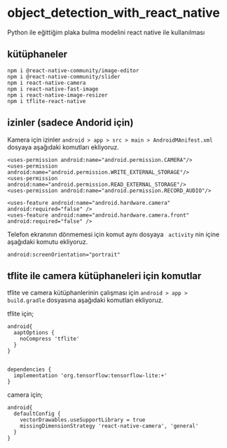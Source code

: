 # object_detection_with_react_native
Python ile eğittiğim plaka bulma modelini react native ile kullanılması

## kütüphaneler
```
npm i @react-native-community/image-editor
npm i @react-native-community/slider
npm i react-native-camera
npm i react-native-fast-image
npm i react-native-image-resizer
npm i tflite-react-native
```

## izinler (sadece Andorid için)
Kamera için izinler ```android > app > src > main > AndroidMAnifest.xml``` dosyaya aşağıdaki komutları ekliyoruz.

```
<uses-permission android:name="android.permission.CAMERA"/>
<uses-permission android:name="android.permission.WRITE_EXTERNAL_STORAGE"/>
<uses-permission android:name="android.permission.READ_EXTERNAL_STORAGE"/>
<uses-permission android:name="android.permission.RECORD_AUDIO"/>

<uses-feature android:name="android.hardware.camera" android:required="false" />
<uses-feature android:name="android.hardware.camera.front" android:required="false" />
```

Telefon ekranının dönmemesi için komut aynı dosyaya ``` activity``` nin içine aşağıdaki komutu ekliyoruz.
```
android:screenOrientation="portrait"
```

## tflite ile camera kütüphaneleri için komutlar
tflite ve camera kütüphanlerinin çalışması için ```android > app > build.gradle``` dosyasına aşağıdaki komutları ekliyoruz.

tflite için;
```
android{
  aaptOptions {
    noCompress 'tflite'
  }
}


dependencies {
  implementation 'org.tensorflow:tensorflow-lite:+'
}
```

camera için;
```
android{
  defaultConfig {
    vectorDrawables.useSupportLibrary = true
    missingDimensionStrategy 'react-native-camera', 'general'
  }
}
```



